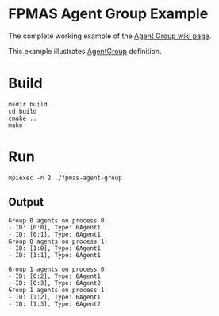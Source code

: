 # FPMAS Agent Group Example

The complete working example of the [Agent Group wiki
page](https://github.com/FPMAS/FPMAS/wiki/Agent-Group).

This example illustrates
[AgentGroup](https://fpmas.github.io/FPMAS/classfpmas_1_1api_1_1model_1_1AgentGroup.html)
definition.

# Build

```
mkdir build
cd build
cmake ..
make
```

# Run
```
mpiexec -n 2 ./fpmas-agent-group
```

## Output
```
Group 0 agents on process 0:
- ID: [0:0], Type: 6Agent1
- ID: [0:1], Type: 6Agent1
Group 0 agents on process 1:
- ID: [1:0], Type: 6Agent1
- ID: [1:1], Type: 6Agent1

Group 1 agents on process 0:
- ID: [0:2], Type: 6Agent1
- ID: [0:3], Type: 6Agent2
Group 1 agents on process 1:
- ID: [1:2], Type: 6Agent1
- ID: [1:3], Type: 6Agent2
```
